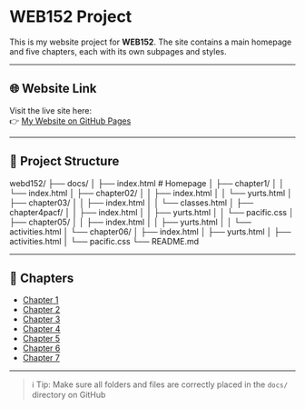 # WEB152 Project  

This is my website project for **WEB152**. The site contains a main homepage and five chapters, each with its own subpages and styles.  

---

## 🌐 Website Link  

Visit the live site here:  
👉 [My Website on GitHub Pages](https://ali-safavi.github.io/webd152/)  

---

## 📂 Project Structure  

webd152/
├── docs/
│   ├── index.html # Homepage
│   ├── chapter1/
│   │   └── index.html
│   ├── chapter02/
│   │   ├── index.html
│   │   └── yurts.html
│   ├── chapter03/
│   │   ├── index.html
│   │   └── classes.html
│   ├── chapter4pacf/
│   │   ├── index.html
│   │   ├── yurts.html
│   │   └── pacific.css
│   ├── chapter05/
│   │   ├── index.html
│   │   ├── yurts.html
│   │   └── activities.html
│   └── chapter06/
│       ├── index.html
│       ├── yurts.html
│       ├── activities.html
│       └── pacific.css
└── README.md

---

## 📑 Chapters  

- [Chapter 1](https://ali-safavi.github.io/webd152/chapter1/)  
- [Chapter 2](https://ali-safavi.github.io/webd152/chapter02/)  
- [Chapter 3](https://ali-safavi.github.io/webd152/chapter03/)  
- [Chapter 4](https://ali-safavi.github.io/webd152/chapter4pacf/)  
- [Chapter 5](https://ali-safavi.github.io/webd152/chapter05/)  
- [Chapter 6](https://ali-safavi.github.io/webd152/chapter06/)
- [Chapter 7](https://ali-safavi.github.io/webd152/chapter07/)
---

> ℹ️ Tip: Make sure all folders and files are correctly placed in the `docs/` directory on GitHub 
